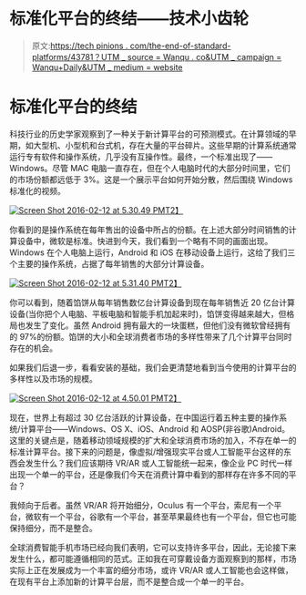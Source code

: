 # 标准化平台的终结——技术小齿轮

> 原文:[https://tech pinions . com/the-end-of-standard-platforms/43781？UTM _ source = Wanqu . co&UTM _ campaign = Wanqu+Daily&UTM _ medium = website](https://techpinions.com/the-end-of-standardized-platforms/43781?utm_source=wanqu.co&utm_campaign=Wanqu+Daily&utm_medium=website)



# 标准化平台的终结

科技行业的历史学家观察到了一种关于新计算平台的可预测模式。在计算领域的早期，如大型机、小型机和台式机，存在大量的平台碎片。这些早期的计算系统通常运行专有软件和操作系统，几乎没有互操作性。最终，一个标准出现了——Windows。尽管 MAC 电脑一直存在，但在个人电脑时代的大部分时间里，它们的市场份额都远低于 3%。这是一个展示平台如何开始分散，然后围绕 Windows 标准化的视频。

[![Screen Shot 2016-02-12 at 5.30.49 PM](../Images/f54ec26f349881d8b8e9faf4ee3f8c11.png)T2】](http://techpinions.com/wp-content/uploads/2016/02/Screen-Shot-2016-02-12-at-5.30.49-PM.png)

你看到的是操作系统在每年售出的设备中所占的份额。在上述大部分时间销售的计算设备中，微软是标准。快进到今天，我们看到一个略有不同的画面出现。Windows 在个人电脑上运行，Android 和 iOS 在移动设备上运行，这给了我们三个主要的操作系统，占据了每年销售的大部分计算设备。

[![Screen Shot 2016-02-12 at 5.31.40 PM](../Images/eb7a909426cbab0366030bae8f5fadfe.png)T2】](http://techpinions.com/wp-content/uploads/2016/02/Screen-Shot-2016-02-12-at-5.31.40-PM.png)

你可以看到，随着馅饼从每年销售数亿台计算设备到现在每年销售近 20 亿台计算设备(当你把个人电脑、平板电脑和智能手机加起来时)，馅饼变得越来越大，但格局也发生了变化。虽然 Android 拥有最大的一块蛋糕，但他们没有微软曾经拥有的 97%的份额。馅饼的大小和全球消费者市场的多样性带来了几个计算平台同时存在的机会。

如果我们后退一步，看看安装的基础，我们会更清楚地看到当今使用的计算平台的多样性以及市场的规模。

[![Screen Shot 2016-02-12 at 4.50.01 PM](../Images/6dc2e834ad5507440ad7bd44138d064a.png)T2】](http://techpinions.com/wp-content/uploads/2016/02/Screen-Shot-2016-02-12-at-4.50.01-PM.png)

现在，世界上有超过 30 亿台活跃的计算设备，在中国运行着五种主要的操作系统/计算平台——Windows、OS X、iOS、Android 和 AOSP(非谷歌)Android。这里的关键点是，随着移动领域规模的扩大和全球消费市场的加入，不存在单一的标准计算平台。接下来的问题是，像虚拟/增强现实平台或人工智能平台这样的东西会发生什么？我们应该期待 VR/AR 或人工智能统一起来，像企业 PC 时代一样出现一个单一的平台，还是像我们今天在消费计算中看到的那样存在许多不同的平台？

我倾向于后者。虽然 VR/AR 将开始细分，Oculus 有一个平台，索尼有一个平台，微软有一个平台，谷歌有一个平台，甚至苹果最终也有一个平台，但它也可能保持细分，而不是整合。

全球消费智能手机市场已经向我们表明，它可以支持许多平台，因此，无论接下来发生什么，都可能遵循相同的范式。正如我在可穿戴设备方面观察到的那样，市场实际上正在发展成为一个丰富的细分市场，或许 VR/AR 或人工智能也会这样做，在现有平台上添加新的计算平台层，而不是整合成一个单一的平台。


